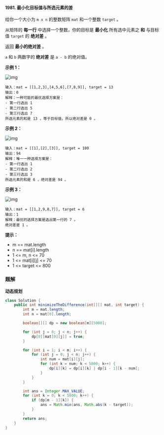 #### 1981. 最小化目标值与所选元素的差

给你一个大小为 `m x n` 的整数矩阵 `mat` 和一个整数 `target` 。

从矩阵的 **每一行** 中选择一个整数，你的目标是 **最小化** 所有选中元素之 **和** 与目标值 `target` 的 **绝对差** 。

返回 **最小的绝对差** 。

`a` 和 `b` 两数字的 **绝对差** 是 `a - b` 的绝对值。

**示例 1：**

![img](http://gitlab.wsh-study.com/xp-study/LeeteCode/-/blob/master/动态规划/images/最小化目标值与所选元素的差/1.jpg)

```shell
输入：mat = [[1,2,3],[4,5,6],[7,8,9]], target = 13
输出：0
解释：一种可能的最优选择方案是：
- 第一行选出 1
- 第二行选出 5
- 第三行选出 7
所选元素的和是 13 ，等于目标值，所以绝对差是 0 。
```

**示例 2：**

![img](http://gitlab.wsh-study.com/xp-study/LeeteCode/-/blob/master/动态规划/images/最小化目标值与所选元素的差/2.jpg)

```shell
输入：mat = [[1],[2],[3]], target = 100
输出：94
解释：唯一一种选择方案是：
- 第一行选出 1
- 第二行选出 2
- 第三行选出 3
所选元素的和是 6 ，绝对差是 94 。
```

**示例 3：**

![img](http://gitlab.wsh-study.com/xp-study/LeeteCode/-/blob/master/动态规划/images/最小化目标值与所选元素的差/3.jpg)

```shell
输入：mat = [[1,2,9,8,7]], target = 6
输出：1
解释：最优的选择方案是选出第一行的 7 。
绝对差是 1 。
```

**提示：**

* m == mat.length
* n == mat[i].length
* 1 <= m, n <= 70
* 1 <= mat[i][j] <= 70
* 1 <= target <= 800

### 题解

**动态规划**

```java
class Solution {
    public int minimizeTheDifference(int[][] mat, int target) {
        int m = mat.length;
        int n = mat[0].length;

        boolean[][] dp = new boolean[m][5000];

        for (int j = 0; j < n; j++) {
            dp[0][mat[0][j]] = true;
        }

        for (int i = 1; i < m; i++) {
            for (int j = 0; j < n; j++) {
                int num = mat[i][j];
                for (int k = num; k < 5000; k++) {
                    dp[i][k] = dp[i][k] | dp[i - 1][k - num];
                }
            }
        }

        int ans = Integer.MAX_VALUE;
        for (int k = 0; k < 5000; k++) {
            if (dp[m - 1][k]) {
                ans = Math.min(ans, Math.abs(k - target));
            }
        }
        return ans;
    }
}
```

